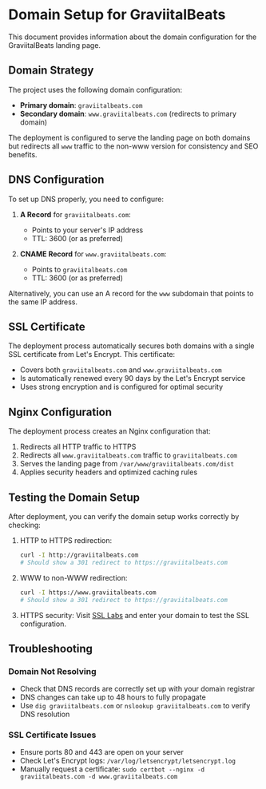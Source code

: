 # Domain Setup for GraviitalBeats

This document provides information about the domain configuration for the GraviitalBeats landing page.

## Domain Strategy

The project uses the following domain configuration:

- **Primary domain**: `graviitalbeats.com`
- **Secondary domain**: `www.graviitalbeats.com` (redirects to primary domain)

The deployment is configured to serve the landing page on both domains but redirects all `www` traffic to the non-www version for consistency and SEO benefits.

## DNS Configuration

To set up DNS properly, you need to configure:

1. **A Record** for `graviitalbeats.com`:
   - Points to your server's IP address
   - TTL: 3600 (or as preferred)

2. **CNAME Record** for `www.graviitalbeats.com`:
   - Points to `graviitalbeats.com`
   - TTL: 3600 (or as preferred)

Alternatively, you can use an A record for the `www` subdomain that points to the same IP address.

## SSL Certificate

The deployment process automatically secures both domains with a single SSL certificate from Let's Encrypt. This certificate:

- Covers both `graviitalbeats.com` and `www.graviitalbeats.com`
- Is automatically renewed every 90 days by the Let's Encrypt service
- Uses strong encryption and is configured for optimal security

## Nginx Configuration

The deployment process creates an Nginx configuration that:

1. Redirects all HTTP traffic to HTTPS
2. Redirects all `www.graviitalbeats.com` traffic to `graviitalbeats.com`
3. Serves the landing page from `/var/www/graviitalbeats.com/dist`
4. Applies security headers and optimized caching rules

## Testing the Domain Setup

After deployment, you can verify the domain setup works correctly by checking:

1. HTTP to HTTPS redirection:
   ```bash
   curl -I http://graviitalbeats.com
   # Should show a 301 redirect to https://graviitalbeats.com
   ```

2. WWW to non-WWW redirection:
   ```bash
   curl -I https://www.graviitalbeats.com
   # Should show a 301 redirect to https://graviitalbeats.com
   ```

3. HTTPS security:
   Visit [SSL Labs](https://www.ssllabs.com/ssltest/) and enter your domain to test the SSL configuration.

## Troubleshooting

### Domain Not Resolving

- Check that DNS records are correctly set up with your domain registrar
- DNS changes can take up to 48 hours to fully propagate
- Use `dig graviitalbeats.com` or `nslookup graviitalbeats.com` to verify DNS resolution

### SSL Certificate Issues

- Ensure ports 80 and 443 are open on your server
- Check Let's Encrypt logs: `/var/log/letsencrypt/letsencrypt.log`
- Manually request a certificate: `sudo certbot --nginx -d graviitalbeats.com -d www.graviitalbeats.com` 